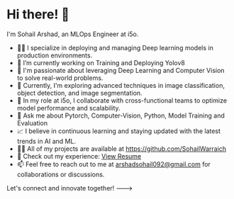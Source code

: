 # Hi there! 👋

I'm Sohail Arshad, an MLOps Engineer at i5o. 

- 👨‍💻 I specialize in deploying and managing Deep learning models in production environments.
- 🔭 I’m currently working on Training and Deploying Yolov8
- 🤖 I'm passionate about leveraging Deep Learning and Computer Vision to solve real-world problems.
- 🌱 Currently, I'm exploring advanced techniques in image classification, object detection, and image segmentation.
- 💼 In my role at i5o, I collaborate with cross-functional teams to optimize model performance and scalability.
- 💬 Ask me about Pytorch, Computer-Vision, Python, Model Training and Evaluation
- 📈 I believe in continuous learning and staying updated with the latest trends in AI and ML.
- 👨‍💻 All of my projects are available at https://github.com/SohailWarraich
- 📄 Check out my experience: [View Resume](https://drive.google.com/file/d/1iVEPyk00-IuamtPCIzBKQTMJNwSM-uVl/view?usp=sharing)
- 📫 Feel free to reach out to me at arshadsohail092@gmail.com for collaborations or discussions.

Let's connect and innovate together!
--->

